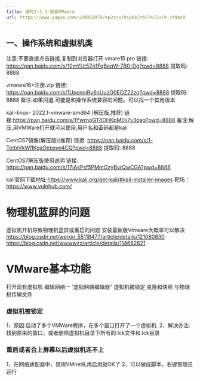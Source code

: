 ```yaml
---
title: 课时3-3.3-安装VMware
url: https://www.yuque.com/u29002979/ep2zrx/hipbk7rb57s73ui9_ct9ac0
---
```


<a name="ofPig"></a>

## 一、操作系统和虚拟机类

注意:不要直接点击链接,复制到浏览器打开
vmare15 pro
链接: <https://pan.baidu.com/s/10mYUt5Zn1FqBeqW-7B0-Dg?pwd=8888>
提取码: 8888

vmware16+注册.zip
链接: <https://pan.baidu.com/s/1UpcnqiRv6nUuzO0EOZ22zq?pwd=8888>
提取码: 8888
备注:如果闪退,可能是和操作系统兼容的问题。可以找一个其他版本

kali-linux- 2022.1-vmware-amd64 (解压版,推荐)
链接:<https://pan.baidu.com/s/1YwrnoGT4DHKpM0ii7v3qag?pwd=8888>
备注:解压,用VMWare打开就可以使用,用户名和密码都是kali

CentOS7镜像(解压版)(推荐)
链接: <https://pan.baidu.com/s/1-TedxVkWflKgaOepxve4CQ?pwd=8888>
提取码: 8888

CentOS7解压版使用说明
链接: <https://pan.baidu.com/s/17iAsPsf5PMmOzyBvrQwCGA>[?pwd=8888](https://pan.baidu.com/s/1-TedxVkWflKgaOepxve4CQ?pwd=8888)

kali官网下载地址:<https://www.kali.org/get-kali/#kali-installer-images>
靶场：<https://www.vulnhub.com/> <a name="iBjZl"></a>

# 物理机蓝屏的问题

虚拟机开机导致物理机蓝屏或重启的问题
安装最新版Vmware大概率可以解决
<https://blog.csdn.net/weixin_55118477/article/details/121080830>
<https://blog.csdn.net/wwwwzz/article/details/114682821> <a name="f9AFd"></a>

# VMware基本功能

打开现有虚拟机
编辑网络一 '虚拟网络编辑器”
虚拟机被锁定
克隆和快照
与物理机传输文件

<a name="yUKRH"></a>

### 虚拟机被锁定

1、原因:启动了多个VMWare程序，在多个窗口打开了一个虚拟机.
2、解决办法:找到原来的窗口，或者删除虚拟机目录下所有的.Ick文件和.Ick目录

<a name="mDZoF"></a>

### 重启或者合上屏幕以后虚拟机连不上

1、在网络适配器中，禁用VMnet8,再启用就OK了
2、可以做成脚本，右键管理员运行
